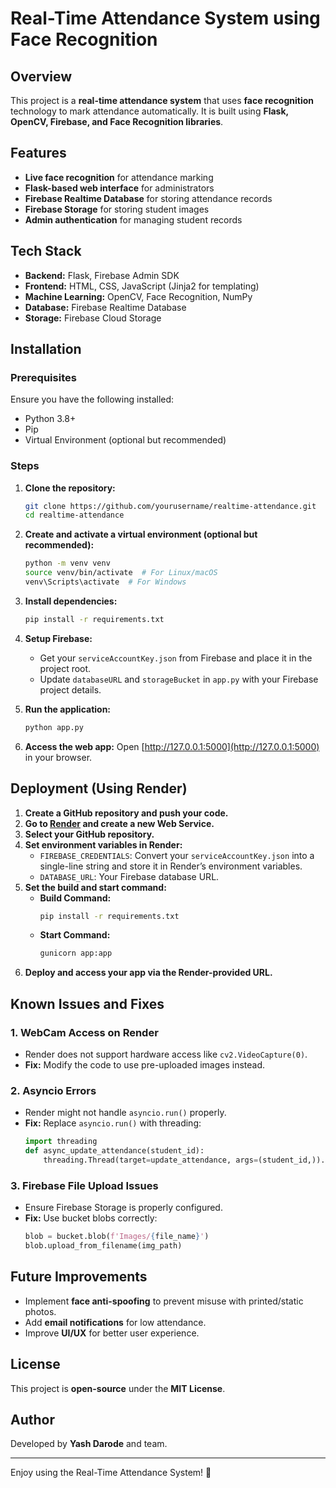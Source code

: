 # Real-Time Attendance System using Face Recognition

## Overview
This project is a **real-time attendance system** that uses **face recognition** technology to mark attendance automatically. It is built using **Flask, OpenCV, Firebase, and Face Recognition libraries**.

## Features
- **Live face recognition** for attendance marking
- **Flask-based web interface** for administrators
- **Firebase Realtime Database** for storing attendance records
- **Firebase Storage** for storing student images
- **Admin authentication** for managing student records

## Tech Stack
- **Backend:** Flask, Firebase Admin SDK
- **Frontend:** HTML, CSS, JavaScript (Jinja2 for templating)
- **Machine Learning:** OpenCV, Face Recognition, NumPy
- **Database:** Firebase Realtime Database
- **Storage:** Firebase Cloud Storage

## Installation
### Prerequisites
Ensure you have the following installed:
- Python 3.8+
- Pip
- Virtual Environment (optional but recommended)

### Steps
1. **Clone the repository:**
   ```sh
   git clone https://github.com/yourusername/realtime-attendance.git
   cd realtime-attendance
   ```

2. **Create and activate a virtual environment (optional but recommended):**
   ```sh
   python -m venv venv
   source venv/bin/activate  # For Linux/macOS
   venv\Scripts\activate  # For Windows
   ```

3. **Install dependencies:**
   ```sh
   pip install -r requirements.txt
   ```

4. **Setup Firebase:**
   - Get your `serviceAccountKey.json` from Firebase and place it in the project root.
   - Update `databaseURL` and `storageBucket` in `app.py` with your Firebase project details.

5. **Run the application:**
   ```sh
   python app.py
   ```

6. **Access the web app:**
   Open [http://127.0.0.1:5000](http://127.0.0.1:5000) in your browser.

## Deployment (Using Render)
1. **Create a GitHub repository and push your code.**
2. **Go to [Render](https://render.com/) and create a new Web Service.**
3. **Select your GitHub repository.**
4. **Set environment variables in Render:**
   - `FIREBASE_CREDENTIALS`: Convert your `serviceAccountKey.json` into a single-line string and store it in Render’s environment variables.
   - `DATABASE_URL`: Your Firebase database URL.
5. **Set the build and start command:**
   - **Build Command:**
     ```sh
     pip install -r requirements.txt
     ```
   - **Start Command:**
     ```sh
     gunicorn app:app
     ```
6. **Deploy and access your app via the Render-provided URL.**

## Known Issues and Fixes
### **1. WebCam Access on Render**
- Render does not support hardware access like `cv2.VideoCapture(0)`.
- **Fix:** Modify the code to use pre-uploaded images instead.

### **2. Asyncio Errors**
- Render might not handle `asyncio.run()` properly.
- **Fix:** Replace `asyncio.run()` with threading:
  ```python
  import threading
  def async_update_attendance(student_id):
      threading.Thread(target=update_attendance, args=(student_id,)).start()
  ```

### **3. Firebase File Upload Issues**
- Ensure Firebase Storage is properly configured.
- **Fix:** Use bucket blobs correctly:
  ```python
  blob = bucket.blob(f'Images/{file_name}')
  blob.upload_from_filename(img_path)
  ```

## Future Improvements
- Implement **face anti-spoofing** to prevent misuse with printed/static photos.
- Add **email notifications** for low attendance.
- Improve **UI/UX** for better user experience.

## License
This project is **open-source** under the **MIT License**.

## Author
Developed by **Yash Darode** and team.

---
Enjoy using the Real-Time Attendance System! 🚀

